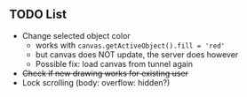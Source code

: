 ## TODO List
- Change selected object color
    - works with `canvas.getActiveObject().fill = 'red'` 
    - but canvas does NOT update, the server does however
    - Possible fix: load canvas from tunnel again
- ~~Check if new drawing works for existing user~~
- Lock scrolling (body: overflow: hidden?)
